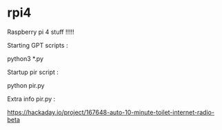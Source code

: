 # rpi4

Raspberry pi 4 stuff !!!!!

Starting GPT scripts :

python3 *.py 

Startup pir script :

python pir.py

Extra info pir.py :

https://hackaday.io/project/167648-auto-10-minute-toilet-internet-radio-beta
